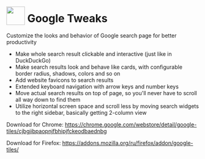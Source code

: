 # <sub><img src="https://github.com/emvaized/google-tiles-extension/blob/master/icons/google-tiles-new-icon-48.png" height="48" width="48"></sub> Google Tweaks

Customize the looks and behavior of Google search page for better productivity

* Make whole search result clickable and interactive (just like in DuckDuckGo)
* Make search results look and behave like cards, with configurable border radius, shadows, colors and so on
* Add website favicons to search results 
* Extended keyboard navigation with arrow keys and number keys
* Move actual search results on top of page, so you'll never have to scroll all way down to find them
* Utilize horizontal screen space and scroll less by moving search widgets to the right sidebar, basically getting 2-column view

Download for Chrome:
https://chrome.google.com/webstore/detail/google-tiles/cjbgjibpaopnjfbhipjfckeodbaednbg

Download for Firefox:
https://addons.mozilla.org/ru/firefox/addon/google-tiles/
